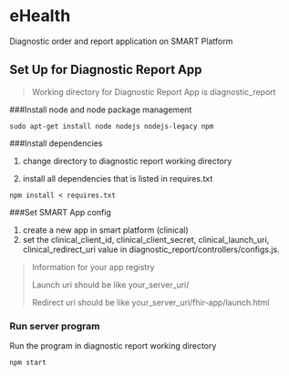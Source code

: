# eHealth
Diagnostic order and report application on SMART Platform

## Set Up for Diagnostic Report App

> Working directory for Diagnostic Report App is diagnostic_report

###Install node and node package management



```
sudo apt-get install node nodejs nodejs-legacy npm
```


###Install dependencies

1. change directory to diagnostic report working directory

2. install all dependencies that is listed in requires.txt

```
npm install < requires.txt
```

###Set SMART App config

1. create a new app in smart platform (clinical)
2. set the clinical_client_id, clinical_client_secret, clinical_launch_uri, clinical_redirect_uri value in diagnostic_report/controllers/configs.js.

> Information for your app registry
> 
> Launch uri should be like your_server_uri/
> 
> Redirect uri should be like your_server_uri/fhir-app/launch.html


### Run server program

Run the program in diagnostic report working directory

```
npm start
```
